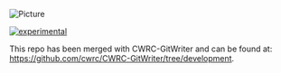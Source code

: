 ![Picture](http://cwrc.ca/logos/CWRC_logos_2016_versions/CWRCLogo-Horz-FullColour.png)

[![experimental](http://badges.github.io/stability-badges/dist/experimental.svg)](http://github.com/badges/stability-badges)

This repo has been merged with CWRC-GitWriter and can be found at: https://github.com/cwrc/CWRC-GitWriter/tree/development.
